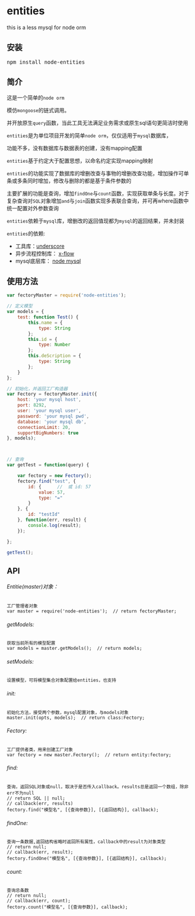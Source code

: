 # entities
this is a less mysql for node orm

## 安装

<pre>npm install node-entities</pre>

## 简介

这是一个简单的`node orm` 

模仿`mongoose`的链式调用。

并开放原生`query`函数，当此工具无法满足业务需求或原生sql语句更简洁时使用

`entities`是为单位项目开发的简单`node orm`，仅仅适用于`mysql`数据库，

功能不多，没有数据库与数据表的创建，没有mapping配置

`entities`基于约定大于配置思想，以命名约定实现mapping映射

`entities`的功能实现了数据库的增删改查与事物的增删改查功能，增加操作可单条或多条同时增加，修改与删除的都是基于条件参数的

主要扩展的功能是查询，增加`findOne`与`count`函数，实现获取单条与长度。对于复杂查询对`SQL`对象增加`and`与`join`函数实现多表联合查询，并可再where函数中统一配置对外参数查询

`entities`依赖于`mysql`库，增删改的返回值现都为`mysql`的返回结果，并未封装

`entities`的依赖:

* 工具库：[underscore][1]
* 异步流程控制库： [x-flow][2]
* mysql底层库： [node mysql][3]

[1]: https://github.com/jashkenas/underscore  "underscore" 
[2]: https://github.com/miwoy/x-flow        "x-flow" 
[3]: https://github.com/felixge/node-mysql    "node mysql"

## 使用方法

```` javascript
var fectoryMaster = require('node-entities');

// 定义模型
var models = {
    test: function Test() {
        this.name = {
            type: String
        };
        this.id = {
            type: Number
        };
        this.deScription = {
            type: String
        };
    }
};

// 初始化，并返回工厂构造器 
var Fectory = fectoryMaster.init({
    host: 'your mysql host',
    port: 8292,
    user: 'your mysql user',
    password: 'your mysql pwd',
    database: 'your mysql db',
    connectionLimit: 20,
    supportBigNumbers: true
}, models);



// 查询
var getTest = function(query) {

    var fectory = new Fectory();
    fectory.find("test", {
        id: {      //  或 id: 57
            value: 57,
            type: "="
        }
    }, {
        id: "testId"
    }, function(err, result) {
        console.log(result);
    });

};

getTest();
````

## API

###### Entitie(master)对象：
    工厂管理者对象
    var master = require('node-entities');  // return fectoryMaster;

###### getModels:
    获取当前所有的模型配置
    var models = master.getModels();  // return models;

###### setModels:
    设置模型，可将模型集合对象配置给entities，也支持


###### init:
    初始化方法，接受两个参数，mysql配置对象，与models对象
    master.init(opts, models);  // return class:Fectory;

###### Fectory:
    工厂提供者类，用来创建工厂对象
    var fectory = new master.Fectory();  // return entity:fectory;

###### find:
    查询，返回SQL对象或null，取决于是否传入callback。results总是返回一个数组，除非err不为null
    // return SQL || null;
    // callback(err, results)
    fectory.find("模型名", [{查询参数}], [{返回结构}], callback);

###### findOne:
    查询一条数据,返回结构省略时返回所有属性，callback中的result为对象类型
    // return null;
    // callback(err, result);
    fectory.findOne("模型名", [{查询参数}], [{返回结构}], callback); 

###### count:
    查询总条数
    // return null;
    // callback(err, count); 
    fectory.count("模型名", [{查询参数}], callback); 




